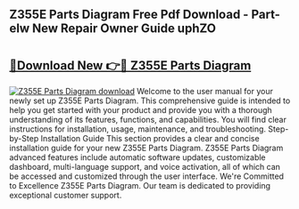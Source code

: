 ## Z355E Parts Diagram Free Pdf Download - Part-elw New Repair Owner Guide uphZO

# <h2><a href="http://dfok84b.blite.top/?on=Z355E+Parts+Diagram">🔗Download New 👉🔴 Z355E Parts Diagram</a></h2>

[![Z355E Parts Diagram download](https://i.imgur.com/lujVjoI.png)](http://dfok84b.blite.top/?on=Z355E+Parts+Diagram)
Welcome to the user manual for your newly set up Z355E Parts Diagram. This comprehensive guide is intended to help you get started with your product and provide you with a thorough understanding of its features, functions, and capabilities. You will find clear instructions for installation, usage, maintenance, and troubleshooting. Step-by-Step Installation Guide This section provides a clear and concise installation guide for your new Z355E Parts Diagram. Z355E Parts Diagram advanced features include automatic software updates, customizable dashboard, multi-language support, and voice activation, all of which can be accessed and customized through the user interface. We're Committed to Excellence Z355E Parts Diagram. Our team is dedicated to providing exceptional customer support.
